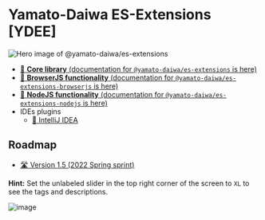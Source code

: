 # Yamato-Daiwa ES-Extensions [YDEE]

![Hero image of @yamato-daiwa/es-extensions](https://repository-images.githubusercontent.com/376176365/1423b0e4-c927-4855-8139-78a611826adc)

* [📖 **Core library** (documentation for `@yamato-daiwa/es-extensions` is here)](CoreLibrary/Package/README.md)
* [📖 **BrowserJS functionality** (documentation for `@yamato-daiwa/es-extensions-browserjs` is here)](BrowserJS/Package/README.md)
* [📖 **NodeJS functionality** (documentation for `@yamato-daiwa/es-extensions-nodejs` is here)](NodeJS/Package/README.md)
* IDEs plugins
  * [📖 IntelliJ IDEA](IDEsPlugins/IntelliJ_IDEA/README.md)

## Roadmap

* [🛣️ Version 1.5 (2022 Spring sprint)](https://yamato-daiwa.myjetbrains.com/youtrack/agiles/121-7/122-13)

**Hint:** Set the unlabeled slider in the top right corner of the screen to `XL` to see the tags and descriptions.

![image](https://user-images.githubusercontent.com/41653501/141427403-ca6e9a61-880c-4b1c-bc66-2fdac2f6a491.png)
